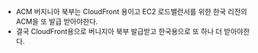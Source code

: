 
- ACM 버지니아 북부는 CloudFront 용이고 EC2 로드밸런서를 위한 한국 리전의 ACM을 또 발급 받아야한다.
- 결국 CloudFront용으로 버니지아 북부 발급받고 한국용으로 또 하나 더 받아야한다.
